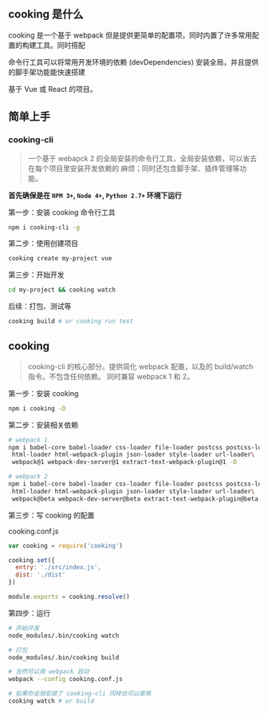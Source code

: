 <!-- toc -->

## cooking 是什么
cooking 是一个基于 webpack 但是提供更简单的配置项，同时内置了许多常用配置的构建工具。同时搭配

命令行工具可以将常用开发环境的依赖 (devDependencies) 安装全局，并且提供的脚手架功能能快速搭建

基于 Vue 或 React 的项目。

## 简单上手
### cooking-cli
> 一个基于 webapck 2 的全局安装的命令行工具，全局安装依赖，可以省去在每个项目里安装开发依赖的
麻烦；同时还包含脚手架、插件管理等功能。

**首先确保是在 `NPM 3+`, `Node 4+`, `Python 2.7+` 环境下运行**

第一步：安装 cooking 命令行工具
```bash
npm i cooking-cli -g
```

第二步：使用创建项目
```bash
cooking create my-project vue
```

第三步：开始开发
```bash
cd my-project && cooking watch
```

后续：打包、测试等
```bash
cooking build # or cooking run test
```

## cooking
> cooking-cli 的核心部分。提供简化 webpack 配置，以及的 build/watch 指令。不包含任何依赖。
同时兼容 webpack 1 和 2。


第一步：安装 cooking
```bash
npm i cooking -D
```

第二步：安装相关依赖
```bash
# webpack 1
npm i babel-core babel-loader css-loader file-loader postcss postcss-loader\
 html-loader html-webpack-plugin json-loader style-loader url-loader\
 webpack@1 webpack-dev-server@1 extract-text-webpack-plugin@1 -D

# webpack 2
npm i babel-core babel-loader css-loader file-loader postcss postcss-loader\
 html-loader html-webpack-plugin json-loader style-loader url-loader\
 webpack@beta webpack-dev-server@beta extract-text-webpack-plugin@beta -D
```

第三步：写 cooking 的配置

cooking.conf.js
```javascript
var cooking = require('cooking')

cooking.set({
  entry: './src/index.js',
  dist: './dist'
})

module.exports = cooking.resolve()
```

第四步：运行
```bash
# 开始开发
node_modules/.bin/cooking watch

# 打包
node_modules/.bin/cooking build

# 当然可以用 webpack 启动
webpack --config cooking.conf.js

# 如果你全局安装了 cooking-cli 同样也可以使用
cooking watch # or build
```
